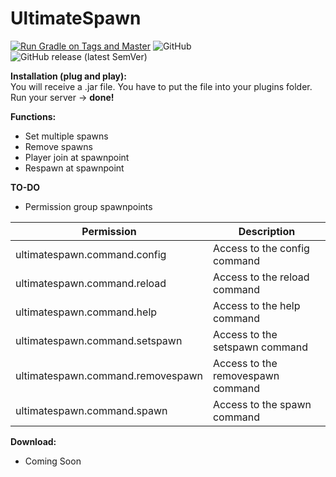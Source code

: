 # UltimateSpawn
[![Run Gradle on Tags and Master](https://github.com/UniqueGame/UltimateSpawn/actions/workflows/build.yaml/badge.svg?branch=main)](https://github.com/UniqueGame/UltimateSpawn/actions/workflows/build.yaml)
![GitHub](https://img.shields.io/github/license/UniqueGame/UltimateSpawn)
![GitHub release (latest SemVer)](https://img.shields.io/github/v/release/UniqueGame/UltimateSpawn?sort=semver)


**Installation (plug and play):**  
You will receive a .jar file. You have to put the file into your plugins folder. Run your server -> **done!**<br/>

**Functions:**
- Set multiple spawns
- Remove spawns
- Player join at spawnpoint
- Respawn at spawnpoint

**TO-DO**
- Permission group spawnpoints

| Permission                        | Description                       |
|-----------------------------------|-----------------------------------|
| ultimatespawn.command.config      | Access to the config command      |
| ultimatespawn.command.reload      | Access to the reload command      |
| ultimatespawn.command.help        | Access to the help command        |
| ultimatespawn.command.setspawn    | Access to the setspawn command    |             
| ultimatespawn.command.removespawn | Access to the removespawn command |
| ultimatespawn.command.spawn       | Access to the spawn command       |

**Download:**
- Coming Soon
